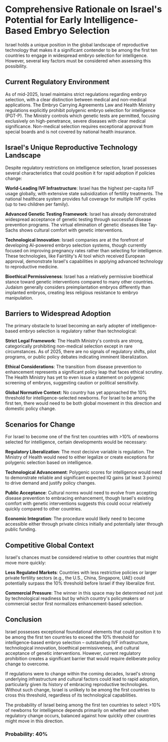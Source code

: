 # Comprehensive Rationale on Israel's Potential for Early Intelligence-Based Embryo Selection

Israel holds a unique position in the global landscape of reproductive technology that makes it a significant contender to be among the first ten countries to engage in widespread embryo selection for intelligence. However, several key factors must be considered when assessing this possibility.

## Current Regulatory Environment

As of mid-2025, Israel maintains strict regulations regarding embryo selection, with a clear distinction between medical and non-medical applications. The Embryo Carrying Agreements Law and Health Ministry regulations explicitly prohibit polygenic embryo selection for intelligence (PGT-P). The Ministry controls which genetic tests are permitted, focusing exclusively on high-penetrance, severe diseases with clear medical significance. Non-medical selection requires exceptional approval from special boards and is not covered by national health insurance.

## Israel's Unique Reproductive Technology Landscape

Despite regulatory restrictions on intelligence selection, Israel possesses several characteristics that could position it for rapid adoption if policies change:

**World-Leading IVF Infrastructure**: Israel has the highest per-capita IVF usage globally, with extensive state subsidization of fertility treatments. The national healthcare system provides full coverage for multiple IVF cycles (up to two children per family).

**Advanced Genetic Testing Framework**: Israel has already demonstrated widespread acceptance of genetic testing through successful disease prevention programs. The virtual elimination of genetic diseases like Tay-Sachs shows cultural comfort with genetic interventions.

**Technological Innovation**: Israeli companies are at the forefront of developing AI-powered embryo selection systems, though currently focused on improving pregnancy rates rather than selecting for intelligence. These technologies, like Fairtility's AI tool which received European approval, demonstrate Israel's capabilities in applying advanced technology to reproductive medicine.

**Bioethical Permissiveness**: Israel has a relatively permissive bioethical stance toward genetic interventions compared to many other countries. Judaism generally considers preimplantation embryos differently than implanted embryos, creating less religious resistance to embryo manipulation.

## Barriers to Widespread Adoption

The primary obstacle to Israel becoming an early adopter of intelligence-based embryo selection is regulatory rather than technological:

**Strict Legal Framework**: The Health Ministry's controls are strong, categorically prohibiting non-medical selection except in rare circumstances. As of 2025, there are no signals of regulatory shifts, pilot programs, or public policy debates indicating imminent liberalization.

**Ethical Considerations**: The transition from disease prevention to enhancement represents a significant policy leap that faces ethical scrutiny. The Health Ministry has yet to even issue a statement on polygenic screening of embryos, suggesting caution or political sensitivity.

**Global Normative Context**: No country has yet approached the 10% threshold for intelligence-selected newborns. For Israel to be among the first ten, there would need to be both global movement in this direction and domestic policy change.

## Scenarios for Change

For Israel to become one of the first ten countries with >10% of newborns selected for intelligence, certain developments would be necessary:

**Regulatory Liberalization**: The most decisive variable is regulation. The Ministry of Health would need to either legalize or create exceptions for polygenic selection based on intelligence.

**Technological Advancement**: Polygenic scores for intelligence would need to demonstrate reliable and significant expected IQ gains (at least 3 points) to drive demand and justify policy changes.

**Public Acceptance**: Cultural norms would need to evolve from accepting disease prevention to embracing enhancement, though Israel's existing comfort with genetic interventions suggests this could occur relatively quickly compared to other countries.

**Economic Integration**: The procedure would likely need to become accessible either through private clinics initially and potentially later through public funding.

## Competitive Global Context

Israel's chances must be considered relative to other countries that might move more quickly:

**Less Regulated Markets**: Countries with less restrictive policies or larger private fertility sectors (e.g., the U.S., China, Singapore, UAE) could potentially surpass the 10% threshold before Israel if they liberalize first.

**Commercial Pressure**: The winner in this space may be determined not just by technological readiness but by which country's policymakers or commercial sector first normalizes enhancement-based selection.

## Conclusion

Israel possesses exceptional foundational elements that could position it to be among the first ten countries to exceed the 10% threshold for intelligence-based embryo selection – outstanding IVF infrastructure, technological innovation, bioethical permissiveness, and cultural acceptance of genetic interventions. However, current regulatory prohibition creates a significant barrier that would require deliberate policy change to overcome.

If regulations were to change within the coming decades, Israel's strong underlying infrastructure and cultural factors could lead to rapid adoption, particularly given its history of embracing reproductive technologies. Without such change, Israel is unlikely to be among the first countries to cross this threshold, regardless of its technological capabilities.

The probability of Israel being among the first ten countries to select >10% of newborns for intelligence depends primarily on whether and when regulatory change occurs, balanced against how quickly other countries might move in this direction.

### Probability: 40%